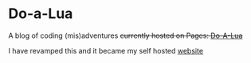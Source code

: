 # Do-a-Lua
  A blog of coding (mis)adventures <s>currently hosted on Pages: [Do-A-Lua](https://kontraux.github.io/Do-a-Lua/index.html)</s>
  
  I have revamped this and it became my self hosted [website](http://samuelblake.net)
